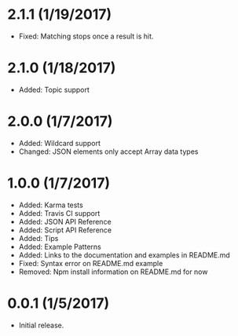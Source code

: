 # 2.1.1 (1/19/2017)

* Fixed: Matching stops once a result is hit.

# 2.1.0 (1/18/2017)

* Added: Topic support

# 2.0.0 (1/7/2017)

* Added: Wildcard support
* Changed: JSON elements only accept Array data types

# 1.0.0 (1/7/2017)

* Added: Karma tests
* Added: Travis CI support
* Added: JSON API Reference
* Added: Script API Reference
* Added: Tips
* Added: Example Patterns
* Added: Links to the documentation and examples in README.md
* Fixed: Syntax error on README.md example
* Removed: Npm install information on README.md for now

# 0.0.1 (1/5/2017)

* Initial release.
